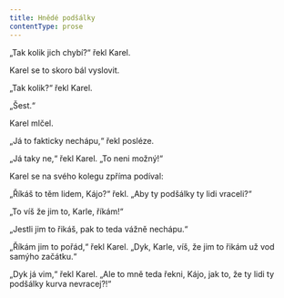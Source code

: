 ```yaml
---
title: Hnědé podšálky
contentType: prose
---
```


„Tak kolik jich chybí?“ řekl Karel.

  

Karel se to skoro bál vyslovit.

„Tak kolik?“ řekl Karel.

„Šest.“

Karel mlčel.

„Já to fakticky nechápu,“ řekl posléze.

„Já taky ne,“ řekl Karel. „To neni možný!“

Karel se na svého kolegu zpříma podíval:

„Říkáš to těm lidem, Kájo?“ řekl. „Aby ty podšálky ty lidi vraceli?“

„To víš že jim to, Karle, říkám!“

„Jestli jim to řikáš, pak to teda vážně nechápu.“

„Říkám jim to pořád,“ řekl Karel. „Dyk, Karle, víš, že jim to řikám už vod samýho začátku.“

„Dyk já vim,“ řekl Karel. „Ale to mně teda řekni, Kájo, jak to, že ty lidi ty podšálky kurva nevracej?!“
